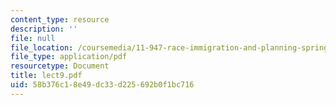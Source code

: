 ```yaml
---
content_type: resource
description: ''
file: null
file_location: /coursemedia/11-947-race-immigration-and-planning-spring-2005/58b376c18e49dc33d225692b0f1bc716_lect9.pdf
file_type: application/pdf
resourcetype: Document
title: lect9.pdf
uid: 58b376c1-8e49-dc33-d225-692b0f1bc716
---
```

